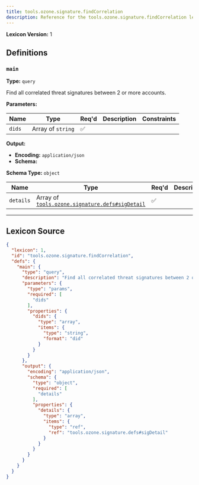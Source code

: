 ```yaml
---
title: tools.ozone.signature.findCorrelation
description: Reference for the tools.ozone.signature.findCorrelation lexicon
---
```

**Lexicon Version:** 1

## Definitions

<a name="main"></a>
### `main`

**Type:** `query`

Find all correlated threat signatures between 2 or more accounts.

**Parameters:**

| Name | Type | Req'd  | Description | Constraints |
|------|------|----------|-------------|-------------|
| `dids` | Array of `string` | ✅  |  |  |
**Output:**

- **Encoding:** `application/json`
- **Schema:**

**Schema Type:** `object`

| Name | Type | Req'd  | Description | Constraints |
|------|------|----------|-------------|-------------|
| `details` | Array of [`tools.ozone.signature.defs#sigDetail`](/tools/ozone/signature/defs#sigDetail) | ✅  |  |  |

---

## Lexicon Source
```json
{
  "lexicon": 1,
  "id": "tools.ozone.signature.findCorrelation",
  "defs": {
    "main": {
      "type": "query",
      "description": "Find all correlated threat signatures between 2 or more accounts.",
      "parameters": {
        "type": "params",
        "required": [
          "dids"
        ],
        "properties": {
          "dids": {
            "type": "array",
            "items": {
              "type": "string",
              "format": "did"
            }
          }
        }
      },
      "output": {
        "encoding": "application/json",
        "schema": {
          "type": "object",
          "required": [
            "details"
          ],
          "properties": {
            "details": {
              "type": "array",
              "items": {
                "type": "ref",
                "ref": "tools.ozone.signature.defs#sigDetail"
              }
            }
          }
        }
      }
    }
  }
}
```

